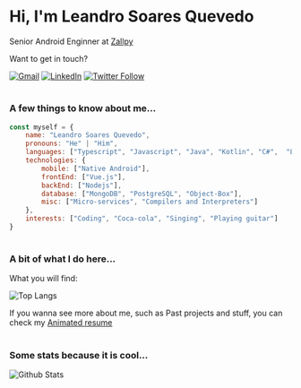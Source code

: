 
# Hi, I'm Leandro Soares Quevedo
Senior Android Enginner at [Zallpy](https://zallpy.com/)

Want to get in touch?

[![Gmail](https://img.shields.io/badge/-Gmail-black?style=flat&logo=Gmail&logoColor=white)](mailto:leandrosoaresquevedo@gmail.com)
[![LinkedIn](https://img.shields.io/badge/-LinkedIn-black?style=flat&logo=Linkedin&logoColor=white)](https://www.linkedin.com/in/leandroquevedo/)
[![Twitter Follow](https://img.shields.io/twitter/follow/LeandroSQ101?label=Follow)](https://twitter.com/LeandroSQ101)

#
### A few things to know about me...
```javascript
const myself = {
	name: "Leandro Soares Quevedo",
	pronouns: "He" | "Him",
	languages: ["Typescript", "Javascript", "Java", "Kotlin", "C#",  "Lua", "Python"],
	technologies: {
		mobile: ["Native Android"],
		frontEnd: ["Vue.js"],
		backEnd: ["Nodejs"],
		database: ["MongoDB", "PostgreSQL", "Object-Box"],
		misc: ["Micro-services", "Compilers and Interpreters"]
	},
	interests: ["Coding", "Coca-cola", "Singing", "Playing guitar"]
}
```

#
### A bit of what I do here...

What you will find:

![Top Langs](https://github-readme-stats.vercel.app/api/top-langs/?username=LeandroSQ&theme=vue&layout=compact)

If you wanna see more about me, such as Past projects and stuff, you can check my [Animated resume](https://leandrosq.github.io/RCA-Resume/app/src/view/index.html)

#
### Some stats because it is cool...

![Github Stats](https://github-readme-stats.vercel.app/api?username=LeandroSQ&theme=vue)

